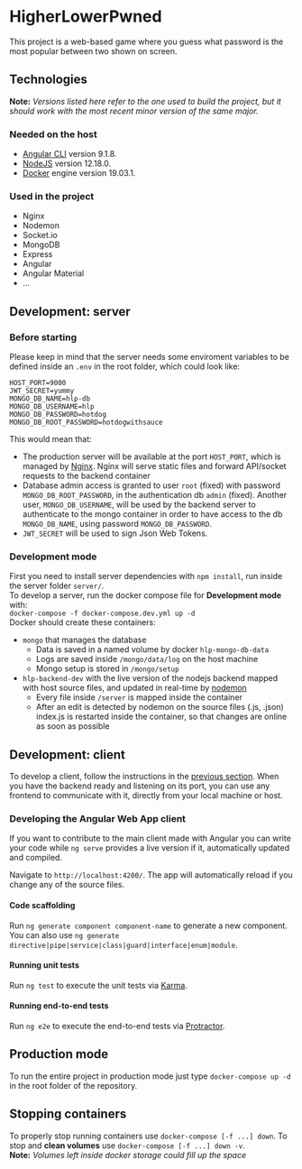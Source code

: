 # HigherLowerPwned

This project is a web-based game where you guess what password is the most popular between two shown on screen.

## Technologies
**Note:** _Versions listed here refer to the one used to build the project, but it should work with the most recent minor version of the same major._

### Needed on the host
- [Angular CLI](https://github.com/angular/angular-cli) version 9.1.8.
- [NodeJS](https://nodejs.org/) version 12.18.0.
- [Docker](https://www.docker.com/) engine version 19.03.1.

### Used in the project
- Nginx
- Nodemon
- Socket.io
- MongoDB
- Express
- Angular
- Angular Material
- ...

## Development: server

### Before starting

Please keep in mind that the server needs some enviroment variables to be defined inside an `.env` in the root folder, which could look like:  
```
HOST_PORT=9000
JWT_SECRET=yummy
MONGO_DB_NAME=hlp-db
MONGO_DB_USERNAME=hlp
MONGO_DB_PASSWORD=hotdog
MONGO_DB_ROOT_PASSWORD=hotdogwithsauce
```
This would mean that:
- The production server will be available at the port `HOST_PORT`, which is managed by [Nginx](https://www.nginx.com/). Nginx will serve static files and forward API/socket requests to the backend container
- Database admin access is granted to user `root` (fixed) with password `MONGO_DB_ROOT_PASSWORD`, in the authentication db `admin` (fixed). Another user, `MONGO_DB_USERNAME`, will be used by the backend server to authenticate to the mongo container in order to have access to the db `MONGO_DB_NAME`, using password `MONGO_DB_PASSWORD`.
- `JWT_SECRET` will be used to sign Json Web Tokens.

### Development mode

First you need to install server dependencies with `npm install`, run inside the server folder `server/`.  
To develop a server, run the docker compose file for __Development mode__ with:  
`docker-compose -f docker-compose.dev.yml up -d`  
Docker should create these containers:
- `mongo` that manages the database
  - Data is saved in a named volume by docker `hlp-mongo-db-data`
  - Logs are saved inside `/mongo/data/log` on the host machine
  - Mongo setup is stored in `/mongo/setup`
- `hlp-backend-dev` with the live version of the nodejs backend mapped with host source files, and updated in real-time by [nodemon](https://www.npmjs.com/package/nodemon)
  - Every file inside `/server` is mapped inside the container
  - After an edit is detected by nodemon on the source files (.js, .json) index.js is restarted inside the container, so that changes are online as soon as possible

## Development: client

To develop a client, follow the instructions in the [previous section](#development-server). When you have the backend ready and listening on its port, you can use any frontend to communicate with it, directly from your local machine or host.

### Developing the Angular Web App client
If you want to contribute to the main client made with Angular you can write your code while `ng serve` provides a live version if it, automatically updated and compiled.

Navigate to `http://localhost:4200/`. The app will automatically reload if you change any of the source files.

#### Code scaffolding

Run `ng generate component component-name` to generate a new component. You can also use `ng generate directive|pipe|service|class|guard|interface|enum|module`.

#### Running unit tests

Run `ng test` to execute the unit tests via [Karma](https://karma-runner.github.io).

#### Running end-to-end tests

Run `ng e2e` to execute the end-to-end tests via [Protractor](http://www.protractortest.org/).

## Production mode

To run the entire project in production mode just type `docker-compose up -d` in the root folder of the repository.

## Stopping containers

To properly stop running containers use `docker-compose [-f ...] down`.
To stop and __clean volumes__ use `docker-compose [-f ...] down -v`.  
**Note:** _Volumes left inside docker storage could fill up the space_